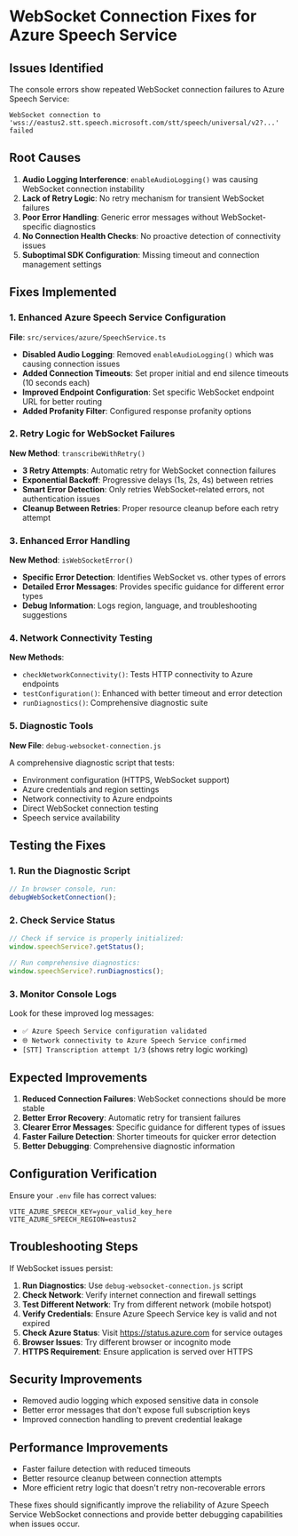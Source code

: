# WebSocket Connection Fixes for Azure Speech Service

## Issues Identified

The console errors show repeated WebSocket connection failures to Azure Speech Service:
```
WebSocket connection to 'wss://eastus2.stt.speech.microsoft.com/stt/speech/universal/v2?...' failed
```

## Root Causes

1. **Audio Logging Interference**: `enableAudioLogging()` was causing WebSocket connection instability
2. **Lack of Retry Logic**: No retry mechanism for transient WebSocket failures
3. **Poor Error Handling**: Generic error messages without WebSocket-specific diagnostics
4. **No Connection Health Checks**: No proactive detection of connectivity issues
5. **Suboptimal SDK Configuration**: Missing timeout and connection management settings

## Fixes Implemented

### 1. Enhanced Azure Speech Service Configuration
**File**: `src/services/azure/SpeechService.ts`

- **Disabled Audio Logging**: Removed `enableAudioLogging()` which was causing connection issues
- **Added Connection Timeouts**: Set proper initial and end silence timeouts (10 seconds each)
- **Improved Endpoint Configuration**: Set specific WebSocket endpoint URL for better routing
- **Added Profanity Filter**: Configured response profanity options

### 2. Retry Logic for WebSocket Failures
**New Method**: `transcribeWithRetry()`

- **3 Retry Attempts**: Automatic retry for WebSocket connection failures
- **Exponential Backoff**: Progressive delays (1s, 2s, 4s) between retries
- **Smart Error Detection**: Only retries WebSocket-related errors, not authentication issues
- **Cleanup Between Retries**: Proper resource cleanup before each retry attempt

### 3. Enhanced Error Handling
**New Method**: `isWebSocketError()`

- **Specific Error Detection**: Identifies WebSocket vs. other types of errors
- **Detailed Error Messages**: Provides specific guidance for different error types
- **Debug Information**: Logs region, language, and troubleshooting suggestions

### 4. Network Connectivity Testing
**New Methods**: 
- `checkNetworkConnectivity()`: Tests HTTP connectivity to Azure endpoints
- `testConfiguration()`: Enhanced with better timeout and error detection
- `runDiagnostics()`: Comprehensive diagnostic suite

### 5. Diagnostic Tools
**New File**: `debug-websocket-connection.js`

A comprehensive diagnostic script that tests:
- Environment configuration (HTTPS, WebSocket support)
- Azure credentials and region settings
- Network connectivity to Azure endpoints
- Direct WebSocket connection testing
- Speech service availability

## Testing the Fixes

### 1. Run the Diagnostic Script
```javascript
// In browser console, run:
debugWebSocketConnection();
```

### 2. Check Service Status
```javascript
// Check if service is properly initialized:
window.speechService?.getStatus();

// Run comprehensive diagnostics:
window.speechService?.runDiagnostics();
```

### 3. Monitor Console Logs
Look for these improved log messages:
- `✅ Azure Speech Service configuration validated`
- `🌐 Network connectivity to Azure Speech Service confirmed`
- `[STT] Transcription attempt 1/3` (shows retry logic working)

## Expected Improvements

1. **Reduced Connection Failures**: WebSocket connections should be more stable
2. **Better Error Recovery**: Automatic retry for transient failures
3. **Clearer Error Messages**: Specific guidance for different types of issues
4. **Faster Failure Detection**: Shorter timeouts for quicker error detection
5. **Better Debugging**: Comprehensive diagnostic information

## Configuration Verification

Ensure your `.env` file has correct values:
```env
VITE_AZURE_SPEECH_KEY=your_valid_key_here
VITE_AZURE_SPEECH_REGION=eastus2
```

## Troubleshooting Steps

If WebSocket issues persist:

1. **Run Diagnostics**: Use `debug-websocket-connection.js` script
2. **Check Network**: Verify internet connection and firewall settings
3. **Test Different Network**: Try from different network (mobile hotspot)
4. **Verify Credentials**: Ensure Azure Speech Service key is valid and not expired
5. **Check Azure Status**: Visit https://status.azure.com for service outages
6. **Browser Issues**: Try different browser or incognito mode
7. **HTTPS Requirement**: Ensure application is served over HTTPS

## Security Improvements

- Removed audio logging which exposed sensitive data in console
- Better error messages that don't expose full subscription keys
- Improved connection handling to prevent credential leakage

## Performance Improvements

- Faster failure detection with reduced timeouts
- Better resource cleanup between connection attempts
- More efficient retry logic that doesn't retry non-recoverable errors

These fixes should significantly improve the reliability of Azure Speech Service WebSocket connections and provide better debugging capabilities when issues occur.
